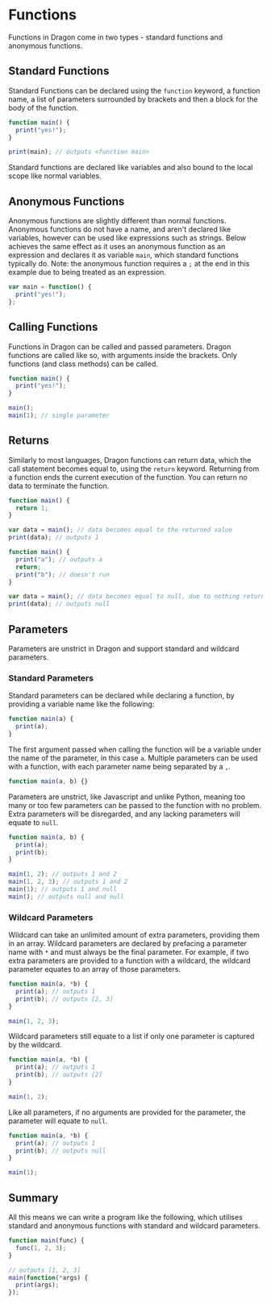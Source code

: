 # Functions

Functions in Dragon come in two types - standard functions and anonymous functions.

## Standard Functions

Standard Functions can be declared using the `function` keyword, a function name, a list of parameters surrounded by brackets and then a block for the body of the function.

```js
function main() {
  print("yes!");
}

print(main); // outputs <function main>
```

Standard functions are declared like variables and also bound to the local scope like normal variables.

## Anonymous Functions

Anonymous functions are slightly different than normal functions. Anonymous functions do not have a name, and aren't declared like variables, however can be used like expressions such as strings. Below achieves the same effect as it uses an anonymous function as an expression and declares it as variable `main`, which standard functions typically do. Note: the anonymous function requires a `;` at the end in this example due to being treated as an expression.

```js
var main = function() {
  print("yes!");
};
```

## Calling Functions

Functions in Dragon can be called and passed parameters. Dragon functions are called like so, with arguments inside the brackets. Only functions (and class methods) can be called.

```js
function main() {
  print("yes!");
}

main();
main(1); // single parameter
```

## Returns

Similarly to most languages, Dragon functions can return data, which the call statement becomes equal to, using the `return` keyword. Returning from a function ends the current execution of the function. You can return no data to terminate the function.

```js
function main() {
  return 1;
}

var data = main(); // data becomes equal to the returned value
print(data); // outputs 1
```

```js
function main() {
  print("a"); // outputs a
  return;
  print("b"); // doesn't run
}

var data = main(); // data becomes equal to null, due to nothing returned
print(data); // outputs null
```

## Parameters

Parameters are unstrict in Dragon and support standard and wildcard parameters.

### Standard Parameters

Standard parameters can be declared while declaring a function, by providing a variable name like the following:

```js
function main(a) {
  print(a);
}
```

The first argument passed when calling the function will be a variable under the name of the parameter, in this case `a`. Multiple parameters can be used with a function, with each parameter name being separated by a `,`.

```js
function main(a, b) {}
```

Parameters are unstrict, like Javascript and unlike Python, meaning too many or too few parameters can be passed to the function with no problem. Extra parameters will be disregarded, and any lacking parameters will equate to `null`.

```js
function main(a, b) {
  print(a);
  print(b);
}

main(1, 2); // outputs 1 and 2
main(1, 2, 3); // outputs 1 and 2
main(1); // outputs 1 and null
main(); // outputs null and null
```

### Wildcard Parameters

Wildcard can take an unlimited amount of extra parameters, providing them in an array. Wildcard parameters are declared by prefacing a parameter name with `*` and must always be the final parameter. For example, if two extra parameters are provided to a function with a wildcard, the wildcard parameter equates to an array of those parameters.

```js
function main(a, *b) {
  print(a); // outputs 1
  print(b); // outputs [2, 3]
}

main(1, 2, 3);
```

Wildcard parameters still equate to a list if only one parameter is captured by the wildcard.

```js
function main(a, *b) {
  print(a); // outputs 1
  print(b); // outputs [2]
}

main(1, 2);
```

Like all parameters, if no arguments are provided for the parameter, the parameter will equate to `null`.

```js
function main(a, *b) {
  print(a); // outputs 1
  print(b); // outputs null
}

main(1);
```

## Summary

All this means we can write a program like the following, which utilises standard and anonymous functions with standard and wildcard parameters.

```js
function main(func) {
  func(1, 2, 3);
}

// outputs [1, 2, 3]
main(function(*args) {
  print(args);
});
```
